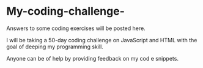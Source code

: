 # My-coding-challenge-
Answers to some coding exercises will be posted here.

I will be taking a 50-day coding challenge on JavaScript and HTML with the goal of deeping my programming skill.

Anyone can be of help by providing feedback on my cod e snippets. 
